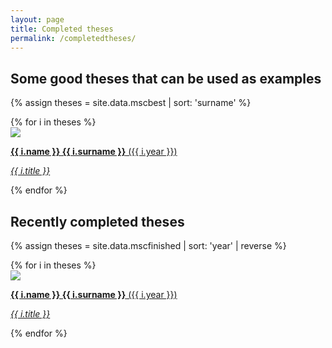 ```yaml
---
layout: page
title: Completed theses
permalink: /completedtheses/
---
```


## Some good theses that can be used as examples

{% assign theses = site.data.mscbest | sort: 'surname' %}
<div class="row">
{% for i in theses %}
  <div class="col s12 m4">
    <a href="{{ i.link }}">
    <div class="card">
      <div class="card-image">
        <img src="img/{{ i.image }}">
      </div>
      <div class="card-content">
        <p><b>{{ i.name }} {{ i.surname }}</b> ({{ i.year }})</p>
        <p><i>{{ i.title }}</i></p>
      </div>
    </div>
    </a>
  </div>
  {% endfor %}
  </div>


## Recently completed theses

{% assign theses = site.data.mscfinished | sort: 'year' | reverse %}
<div class="row">
{% for i in theses %}
  <div class="col s12 m4">
    <a href="{{ i.link }}">
    <div class="card">
      <div class="card-image">
        <img src="img/{{ i.image }}">
      </div>
      <div class="card-content">
        <p><b>{{ i.name }} {{ i.surname }}</b> ({{ i.year }})</p>
        <p><i>{{ i.title }}</i></p>
      </div>
    </div>
    </a>
  </div>
  {% endfor %}
  </div>

  
